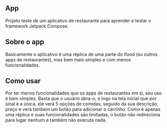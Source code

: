 ## App

Projeto teste de um aplicativo de restaurante para aprender e testar o framework Jetpack Compose.

## Sobre o app

Basicamente o aplicativo é uma réplica de uma parte do Ifood (ou outros apps de restaurantes), mas bem mais simples e com menos funcionalidades.

## Como usar

Por ter menos funcionalidades que os apps de restaurantes em si, seu uso é bem simples. Basta que o usuário abra-o, e logo na tela inicial que por sinal é a única, ele verá 5 opções de comidas, seguido da sua descrição, preço e verá também um botão para adicionar o carrinho. Como é apenas uma réplica e suas funcionalidades são limitadas, o botão não redireciona para lugar nenhum e também não executa nada.
